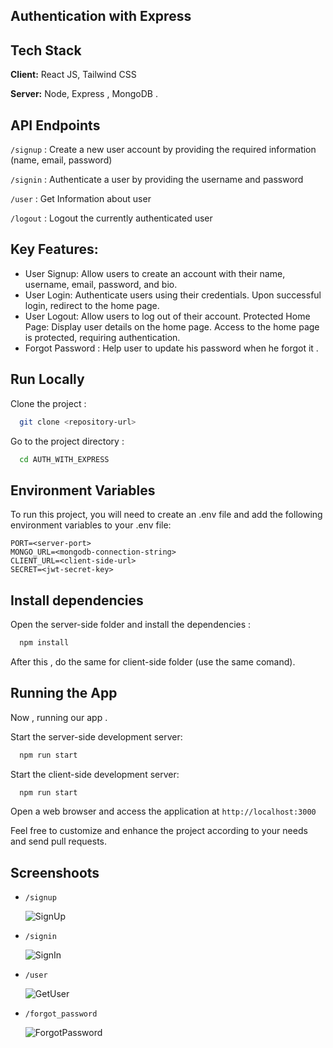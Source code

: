## Authentication with Express

## Tech Stack

**Client:** React JS, Tailwind CSS

**Server:** Node, Express , MongoDB .

## API Endpoints

`/signup` : Create a new user account by providing the required information (name, email, password)

`/signin` : Authenticate a user by providing the username and password

`/user` : Get Information about user 

`/logout` : Logout the currently authenticated user

## Key Features:

- User Signup: Allow users to create an account with their name, username, email, password, and bio.
- User Login: Authenticate users using their credentials. Upon successful login, redirect to the home page.
- User Logout: Allow users to log out of their account.
  Protected Home Page: Display user details on the home page. Access to the home page is protected, requiring authentication.
- Forgot Password : Help user to update his password when he forgot it .

## Run Locally

Clone the project :

```bash
  git clone <repository-url>
```

Go to the project directory :

```bash
  cd AUTH_WITH_EXPRESS
```

## Environment Variables

To run this project, you will need to create an .env file and add the following environment variables to your .env file:

```
PORT=<server-port>
MONGO_URL=<mongodb-connection-string>
CLIENT_URL=<client-side-url>
SECRET=<jwt-secret-key>

```

## Install dependencies

Open the server-side folder and install the dependencies :

```bash
  npm install
```

After this , do the same for client-side folder (use the same comand).

## Running the App

Now , running our app .

Start the server-side development server:

```bash
  npm run start
```

Start the client-side development server:

```bash
  npm run start
```

Open a web browser and access the application at `http://localhost:3000`

Feel free to customize and enhance the project according to your needs and send pull requests.

## Screenshoots

- `/signup`

  
    ![SignUp](https://github.com/Bino26/PW-NODE-EXPRESS/assets/81714858/5957350d-8fbe-4ce0-9343-bfc4cff214fb)
  


- `/signin`

  
     ![SignIn](https://github.com/Bino26/PW-NODE-EXPRESS/assets/81714858/866c2ee6-273d-45e2-93eb-9c9bed2475cd)
  

- `/user`

  

     ![GetUser](https://github.com/Bino26/PW-NODE-EXPRESS/assets/81714858/250b6a13-a160-453d-a5a1-5225240685d9)
  

- `/forgot_password`

  
     ![ForgotPassword](https://github.com/Bino26/PW-NODE-EXPRESS/assets/81714858/7209d6c5-788a-43f2-abca-9bdae53a0de3)

  
  
